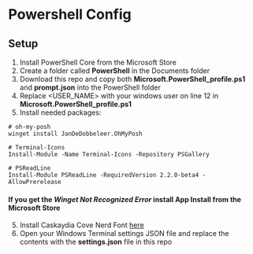 # Powershell Config

## Setup

1. Install PowerShell Core from the Microsoft Store
2. Create a folder called **PowerShell** in the Documents folder
3. Download this repo and copy both **Microsoft.PowerShell_profile.ps1** and **prompt.json** into the PowerShell folder
4. Replace <USER_NAME> with your windows user on line 12 in **Microsoft.PowerShell_profile.ps1**
5. Install needed packages:

```
# oh-my-posh
winget install JanDeDobbeleer.OhMyPosh

# Terminal-Icons
Install-Module -Name Terminal-Icons -Repository PSGallery

# PSReadLine
Install-Module PSReadLine -RequiredVersion 2.2.0-beta4 -AllowPrerelease
```

#### If you get the **_Winget Not Recognized Error_** install **App Install** from the Microsoft Store

5. Install Caskaydia Cove Nerd Font [here](https://www.nerdfonts.com/font-downloads)
6. Open your Windows Terminal settings JSON file and replace the contents with the **settings.json** file in this repo
